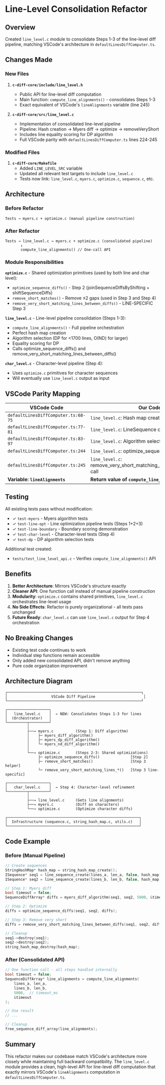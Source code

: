 # Line-Level Consolidation Refactor

## Overview
Created `line_level.c` module to consolidate Steps 1-3 of the line-level diff pipeline, matching VSCode's architecture in `defaultLinesDiffComputer.ts`.

## Changes Made

### New Files
1. **`c-diff-core/include/line_level.h`**
   - Public API for line-level diff computation
   - Main function: `compute_line_alignments()` - consolidates Steps 1-3
   - Exact equivalent of VSCode's `lineAlignments` variable (line 245)

2. **`c-diff-core/src/line_level.c`**
   - Implementation of consolidated line-level pipeline
   - Pipeline: Hash creation → Myers diff → optimize → removeVeryShort
   - Includes line equality scoring for DP algorithm
   - Full VSCode parity with `defaultLinesDiffComputer.ts` lines 224-245

### Modified Files
1. **`c-diff-core/Makefile`**
   - Added `LINE_LEVEL_SRC` variable
   - Updated all relevant test targets to include `line_level.c`
   - Tests now link: `line_level.c`, `myers.c`, `optimize.c`, `sequence.c`, etc.

## Architecture

### Before Refactor
```
Tests → myers.c + optimize.c (manual pipeline construction)
```

### After Refactor
```
Tests → line_level.c → myers.c + optimize.c (consolidated pipeline)
       ↓
       compute_line_alignments() // One-call API
```

### Module Responsibilities

**`optimize.c`** - Shared optimization primitives (used by both line and char level):
- `optimize_sequence_diffs()` - Step 2 (joinSequenceDiffsByShifting + shiftSequenceDiffs)
- `remove_short_matches()` - Remove ≤2 gaps (used in Step 3 and Step 4)
- `remove_very_short_matching_lines_between_diffs()` - LINE-SPECIFIC Step 3

**`line_level.c`** - Line-level pipeline consolidation (Steps 1-3):
- `compute_line_alignments()` - Full pipeline orchestration
- Perfect hash map creation
- Algorithm selection (DP for <1700 lines, O(ND) for larger)
- Equality scoring for DP
- Calls optimize_sequence_diffs() and remove_very_short_matching_lines_between_diffs()

**`char_level.c`** - Character-level pipeline (Step 4):
- Uses `optimize.c` primitives for character sequences
- Will eventually use `line_level.c` output as input

## VSCode Parity Mapping

| VSCode Code | Our Code |
|------------|----------|
| `defaultLinesDiffComputer.ts:68-75` | `line_level.c`: Hash map creation |
| `defaultLinesDiffComputer.ts:77-81` | `line_level.c`: LineSequence creation |
| `defaultLinesDiffComputer.ts:83-97` | `line_level.c`: Algorithm selection (DP vs O(ND)) |
| `defaultLinesDiffComputer.ts:244` | `line_level.c`: optimize_sequence_diffs() call |
| `defaultLinesDiffComputer.ts:245` | `line_level.c`: remove_very_short_matching_lines_between_diffs() call |
| **Variable: `lineAlignments`** | **Return value of `compute_line_alignments()`** |

## Testing

All existing tests pass without modification:
- ✓ `test-myers` - Myers algorithm tests
- ✓ `test-line-opt` - Line optimization pipeline tests (Steps 1+2+3)
- ✓ `test-line-boundary` - Boundary scoring demonstration
- ✓ `test-char-level` - Character-level tests (Step 4)
- ✓ `test-dp` - DP algorithm selection tests

Additional test created:
- `tests/test_line_level_api.c` - Verifies `compute_line_alignments()` API

## Benefits

1. **Better Architecture**: Mirrors VSCode's structure exactly
2. **Cleaner API**: One function call instead of manual pipeline construction
3. **Modularity**: `optimize.c` contains shared primitives, `line_level.c` orchestrates line-level usage
4. **No Side Effects**: Refactor is purely organizational - all tests pass unchanged
5. **Future Ready**: `char_level.c` can use `line_level.c` output for Step 4 orchestration

## No Breaking Changes

- Existing test code continues to work
- Individual step functions remain accessible
- Only added new consolidated API, didn't remove anything
- Pure code organization improvement

## Architecture Diagram

```
┌─────────────────────────────────────────────────────────────┐
│                    VSCode Diff Pipeline                      │
└─────────────────────────────────────────────────────────────┘

┌───────────────────┐
│   line_level.c    │  ← NEW: Consolidates Steps 1-3 for lines
│  (Orchestrator)   │
└─────────┬─────────┘
          │
          ├──→ myers.c          (Step 1: Diff algorithm)
          │    ├─ myers_diff_algorithm()
          │    ├─ myers_dp_diff_algorithm()
          │    └─ myers_nd_diff_algorithm()
          │
          └──→ optimize.c       (Steps 2-3: Shared optimizations)
               ├─ optimize_sequence_diffs()              [Step 2]
               ├─ remove_short_matches()                 [Step 3 helper]
               └─ remove_very_short_matching_lines_*()   [Step 3 line-specific]

┌───────────────────┐
│   char_level.c    │  ← Step 4: Character-level refinement
└─────────┬─────────┘
          │
          ├──→ line_level.c     (Gets line alignments)
          ├──→ myers.c          (Diff on characters)
          └──→ optimize.c       (Optimize character diffs)

┌────────────────────────────────────────────────────────────┐
│  Infrastructure (sequence.c, string_hash_map.c, utils.c)   │
└────────────────────────────────────────────────────────────┘
```

## Code Example

### Before (Manual Pipeline)
```c
// Create sequences
StringHashMap* hash_map = string_hash_map_create();
ISequence* seq1 = line_sequence_create(lines_a, len_a, false, hash_map);
ISequence* seq2 = line_sequence_create(lines_b, len_b, false, hash_map);

// Step 1: Myers diff
bool timeout = false;
SequenceDiffArray* diffs = myers_diff_algorithm(seq1, seq2, 5000, &timeout);

// Step 2: Optimize
diffs = optimize_sequence_diffs(seq1, seq2, diffs);

// Step 3: Remove very short
diffs = remove_very_short_matching_lines_between_diffs(seq1, seq2, diffs);

// Cleanup
seq1->destroy(seq1);
seq2->destroy(seq2);
string_hash_map_destroy(hash_map);
```

### After (Consolidated API)
```c
// One function call - all steps handled internally
bool timeout = false;
SequenceDiffArray* line_alignments = compute_line_alignments(
    lines_a, len_a,
    lines_b, len_b,
    5000,  // timeout_ms
    &timeout
);

// Use result
// ...

// Cleanup
free_sequence_diff_array(line_alignments);
```

## Summary

This refactor makes our codebase match VSCode's architecture more closely while maintaining full backward compatibility. The `line_level.c` module provides a clean, high-level API for line-level diff computation that exactly mirrors VSCode's `lineAlignments` computation in `defaultLinesDiffComputer.ts`.
